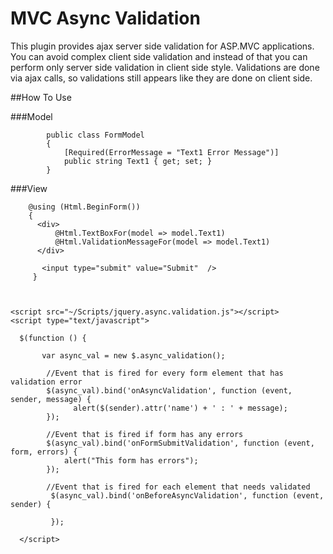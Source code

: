 MVC Async Validation
====================

This plugin provides ajax server side validation for ASP.MVC applications. You can avoid complex client side validation and instead of that you can perform only server side validation in client side style. Validations are done via ajax calls, so validations still  appears like they are done on client side.

##How To Use

###Model

            public class FormModel 
            {
                [Required(ErrorMessage = "Text1 Error Message")]
                public string Text1 { get; set; }
            }


###View

        @using (Html.BeginForm())
        {
          <div>
              @Html.TextBoxFor(model => model.Text1)
              @Html.ValidationMessageFor(model => model.Text1)
          </div>
          
           <input type="submit" value="Submit"  />
         }
         
         
         
    <script src="~/Scripts/jquery.async.validation.js"></script>
    <script type="text/javascript">
    
      $(function () {
     
           var async_val = new $.async_validation();
    
            //Event that is fired for every form element that has validation error
            $(async_val).bind('onAsyncValidation', function (event, sender, message) {
                  alert($(sender).attr('name') + ' : ' + message);
            });

            //Event that is fired if form has any errors
            $(async_val).bind('onFormSubmitValidation', function (event, form, errors) {
                alert("This form has errors");
            });
            
            //Event that is fired for each element that needs validated
             $(async_val).bind('onBeforeAsyncValidation', function (event, sender) {
             
             });
            
      </script>
      
    


